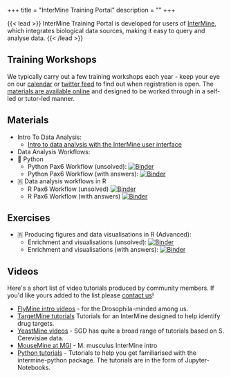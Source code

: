 +++
title = "InterMine Training Portal"
description = ""
+++

{{< lead >}}
InterMine Training Portal is developed for users of <a href="http://intermine.org/">InterMine</a>, which integrates biological data sources, making it easy to query and analyse data.
{{< /lead >}}

## Training Workshops
We typically carry out a few training workshops each year - keep your eye on our [calendar](https://intermineorg.wordpress.com/events/) or [twitter feed](https://twitter.com/intermineorg) to find out when registration is open. The [materials are available online](http://intermine.org/training-workshops/) and designed to be worked through in a self-led or tutor-led manner. 


## Materials
- Intro To Data Analysis:
  - [Intro to data analysis with the InterMine user interface](http://intermine.org/training-workshops//2019/2019-06-19-genetics-ui)
- Data Analysis Workflows: 
- 🐍 Python
  - Python Pax6 Workflow (unsolved): [![Binder](https://mybinder.org/badge_logo.svg)](https://mybinder.org/v2/gh/intermine/intermine-ws-python-docs/master?filepath=unsolved-exercises%2FWorkshop_Pax6Workflow.ipynb)
  - Python Pax6 Workflow (with answers): [![Binder](https://mybinder.org/badge_logo.svg)](https://mybinder.org/v2/gh/intermine)
- 🇷 Data analysis workflows in R
  - R Pax6 Workflow (unsolved) [![Binder](https://mybinder.org/badge_logo.svg)](https://mybinder.org/v2/gh/intermine/interminer-workshop/master?filepath=Workshop%20Workflow%20PAX6-unsolved.ipynb)
  - R Pax6 Workflow (with answers) [![Binder](https://mybinder.org/badge_logo.svg)](https://mybinder.org/v2/gh/intermine/interminer-workshop/master?filepath=Workshop%20Workflow%20PAX6.ipynb)

## Exercises

- 🇷 Producing figures and data visualisations in R (Advanced):
  - Enrichment and visualisations (unsolved): [![Binder](https://mybinder.org/badge_logo.svg)](https://mybinder.org/v2/gh/intermine/interminer-workshop/master?filepath=Enrichment%20Analysis%20and%20Visualisations-unsolved.ipynb)
  - Enrichment and visualisations (with answers): [![Binder](https://mybinder.org/badge_logo.svg)](https://mybinder.org/v2/gh/intermine/interminer-workshop/master?filepath=Enrichment%20Analysis%20and%20Visualisations.ipynb)


## Videos

Here's a short list of video tutorials produced by community members. If you'd like yours added to the list please [contact us](http://intermine.org/contact/)!

- [FlyMine intro videos](http://intermine.readthedocs.io/en/latest/help/) - for the Drosophila-minded among us.
- [TargetMine tutorials](http://targetmine.mizuguchilab.org/tutorials) Tutorials for an InterMine designed to help identify drug targets.
- [YeastMine videos](https://www.youtube.com/watch?v=fnWv6qRl_DA&list=PL0VHJdmmIuj-b00aNRfqwMe9TvkfWWcyZ) - SGD has quite a broad range of tutorials based on S. Cerevisiae data.
- [MouseMine at MGI](https://www.youtube.com/watch?v=FtlsoM8TGGs&t=139s) - M. musculus InterMine intro
- [Python tutorials](https://mybinder.org/v2/gh/intermine/intermine-ws-python-docs/11613565708ef555a34a11f5856907ca2d2856e3) - Tutorials to help you get familiarised with the intermine-python package. The tutorials are in the form of Jupyter-Notebooks.
